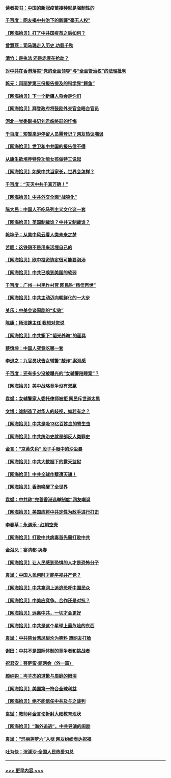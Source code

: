 #### [读者投书：中国的新冠疫苗接种就是强制性的](../pages/nsc993/n12859932.md?t=04071052) 
#### [千百度：网友揭中共治下的新疆“毫无人权”](../pages/nsc993/n12858385.md?t=04071052) 
#### [【网海拾贝】打了中共国疫苗之后如何？](../pages/nsc993/n12857866.md?t=04071052) 
#### [曾慧燕：司马璐走入历史 功载千秋](../pages/nsc993/n12856996.md?t=04071052) 
#### [清竹：是执法 还是赤匪在抢劫？](../pages/nsc993/n12856952.md?t=04071052) 
#### [对中共在香港落实“党的全面领导”与“全面管治权”的法理批判](../pages/nsc993/n12856929.md?t=04071052) 
#### [乾元：闫丽梦第三份报告提及的科学界“鳄鱼”](../pages/nsc993/n12855985.md?t=04071052) 
#### [【网海拾贝】下一个新疆人将会是你们](../pages/nsc993/n12855864.md?t=04071052) 
#### [【网海拾贝】拜登政府将鼓励外交官会晤台官员](../pages/nsc993/n12853615.md?t=04071052) 
#### [河北一党委副书记刘君临终前的忏悔](../pages/nsc993/n12849420.md?t=04071052) 
#### [千百度：短暂来沪停留人员需登记？网友热议嘲讽](../pages/nsc993/n12853497.md?t=04071052) 
#### [【网海拾贝】世卫和中共国的报告信不得](../pages/nsc993/n12850902.md?t=04071052) 
#### [从康生欲培养特异功能女孩做特工说起](../pages/nsc993/n12849289.md?t=04071052) 
#### [【网海拾贝】如果中共当家长，世界会怎样？](../pages/nsc993/n12848436.md?t=04071052) 
#### [千百度：“天灭中共千真万确！”](../pages/nsc993/n12845659.md?t=04071052) 
#### [【网海拾贝】中共外交全面“战狼化”](../pages/nsc993/n12845607.md?t=04071052) 
#### [陈大民：中国人不吃马列主义文化这一套](../pages/nsc993/n12842496.md?t=04071052) 
#### [【网海拾贝】英国制裁谁？中共又制裁谁？](../pages/nsc993/n12840909.md?t=04071052) 
#### [乾坤子：从美中风云看人类未来之梦](../pages/nsc993/n12840590.md?t=04071052) 
#### [苦胆：这铁锹不是用来活埋自己的](../pages/nsc993/n12839512.md?t=04071052) 
#### [【网海拾贝】欧中投资协定很可能要泡汤](../pages/nsc993/n12835122.md?t=04071052) 
#### [【网海拾贝】中共已嗅到美国的软弱](../pages/nsc993/n12832411.md?t=04071052) 
#### [千百度：广州一村民炸村官 网民称“杨佳再世”](../pages/nsc993/n12832380.md?t=04071052) 
#### [【网海拾贝】中共主动迈向朝鲜化的一大步](../pages/nsc993/n12829887.md?t=04071052) 
#### [关乐：中美会谈闹剧的“实效”](../pages/nsc993/n12826698.md?t=04071052) 
#### [陈康：杨洁篪主任  我想对您说](../pages/nsc993/n12826609.md?t=04071052) 
#### [【网海拾贝】中共撕下“韬光养晦”的面具](../pages/nsc993/n12826459.md?t=04071052) 
#### [蔡慎坤：中国人究竟吃哪一套](../pages/nsc993/n12826010.md?t=04071052) 
#### [李退之：九官员状告女辅警“敲诈”案观感](../pages/nsc993/n12823984.md?t=04071052) 
#### [千百度：还有多少没被曝光的“女辅警陪睡案”？](../pages/nsc993/n12822136.md?t=04071052) 
#### [【网海拾贝】美中战略竞争没有双赢](../pages/nsc993/n12822105.md?t=04071052) 
#### [袁斌：女辅警家人委托律师被拒 网民斥世道太黑](../pages/nsc993/n12822004.md?t=04071052) 
#### [文博：谁制造了对华人的歧视，如若有之？](../pages/nsc993/n12821635.md?t=04071052) 
#### [【网海拾贝】中共是吸13亿百姓血的寄生虫](../pages/nsc993/n12819191.md?t=04071052) 
#### [【网海拾贝】中共统治史就是部反人类罪史](../pages/nsc993/n12816738.md?t=04071052) 
#### [金言：“京黄失色” 段子手眼中的沙尘暴](../pages/nsc993/n12815700.md?t=04071052) 
#### [【网海拾贝】中共大数据下的露天监狱](../pages/nsc993/n12811075.md?t=04071052) 
#### [【网海拾贝】中共全球作孽遭天谴！](../pages/nsc993/n12810258.md?t=04071052) 
#### [【网海拾贝】香港唤醒了全世界](../pages/nsc993/n12809100.md?t=04071052) 
#### [袁斌：中共称“完善香港选举制度”网友嘲讽](../pages/nsc993/n12808994.md?t=04071052) 
#### [【网海拾贝】美国应将中共定性为敌手进行打击](../pages/nsc993/n12806870.md?t=04071052) 
#### [李春草：永遇乐 · 红朝空壳](../pages/nsc993/n12805365.md?t=04071052) 
#### [【网海拾贝】打败中共病毒首先需打败中共](../pages/nsc993/n12803930.md?t=04071052) 
#### [金浴凤：宴清都‧哭春](../pages/nsc993/n12801601.md?t=04071052) 
#### [【网海拾贝】让人民感到恐惧的人才是恐怖分子](../pages/nsc993/n12799347.md?t=04071052) 
#### [袁斌：中国人民何时才能平视共产党？](../pages/nsc993/n12799306.md?t=04071052) 
#### [【网海拾贝】中共拿网上追逃恐吓中国民众](../pages/nsc993/n12796905.md?t=04071052) 
#### [【网海拾贝】中美应竞争、合作还是对抗？](../pages/nsc993/n12794675.md?t=04071052) 
#### [【网海拾贝】远离中共，一切才会更好](../pages/nsc993/n12793572.md?t=04071052) 
#### [【网海拾贝】中共是这个星球上最危险的东西](../pages/nsc993/n12791400.md?t=04071052) 
#### [袁斌：中共禁台湾凤梨沦为笑料 遭网友打脸](../pages/nsc993/n12791335.md?t=04071052) 
#### [谢田：中共不是国际体制的竞争者和挑战者](../pages/nsc993/n12791212.md?t=04071052) 
#### [祝君安：菩萨蛮·题两会（外一篇）](../pages/nsc993/n12786801.md?t=04071052) 
#### [颜纯钩：岑子杰的道歉与周庭的眼泪](../pages/nsc993/n12786775.md?t=04071052) 
#### [【网海拾贝】美国第一符合全球利益](../pages/nsc993/n12786666.md?t=04071052) 
#### [【网海拾贝】绝不能信任中共及与之谈判](../pages/nsc993/n12784266.md?t=04071052) 
#### [袁斌：教师拜金言论折射大陆教育现状](../pages/nsc993/n12783868.md?t=04071052) 
#### [【网海拾贝】“海外追逃”，中共导演的闹剧](../pages/nsc993/n12781638.md?t=04071052) 
#### [袁斌：“玛丽莲梦六”入狱 网友纷纷表达祝福](../pages/nsc993/n12781432.md?t=04071052) 
#### [吐为快：浣溪沙·全国人民热爱刃总](../pages/nsc993/n12781393.md?t=04071052) 

----
#### [ >>> 更早内容 <<< ](../indexes/nsc993-earlier.md)

